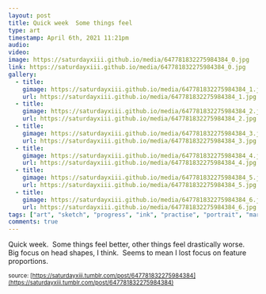```yaml
---
layout: post
title: Quick week  Some things feel
type: art
timestamp: April 6th, 2021 11:21pm
audio: 
video: 
image: https://saturdayxiii.github.io/media/647781832275984384_0.jpg
link: https://saturdayxiii.github.io/media/647781832275984384_0.jpg
gallery:
  - title: 
    gimage: https://saturdayxiii.github.io/media/647781832275984384_1.jpg
    url: https://saturdayxiii.github.io/media/647781832275984384_1.jpg
  - title: 
    gimage: https://saturdayxiii.github.io/media/647781832275984384_2.jpg
    url: https://saturdayxiii.github.io/media/647781832275984384_2.jpg
  - title: 
    gimage: https://saturdayxiii.github.io/media/647781832275984384_3.jpg
    url: https://saturdayxiii.github.io/media/647781832275984384_3.jpg
  - title: 
    gimage: https://saturdayxiii.github.io/media/647781832275984384_4.jpg
    url: https://saturdayxiii.github.io/media/647781832275984384_4.jpg
  - title: 
    gimage: https://saturdayxiii.github.io/media/647781832275984384_5.jpg
    url: https://saturdayxiii.github.io/media/647781832275984384_5.jpg
  - title: 
    gimage: https://saturdayxiii.github.io/media/647781832275984384_6.jpg
    url: https://saturdayxiii.github.io/media/647781832275984384_6.jpg
tags: ["art", "sketch", "progress", "ink", "practise", "portrait", "marker"]
comments: true
---
```

Quick week.  Some things feel better, other things feel drastically worse.  Big focus on head shapes, I think.  Seems to mean I lost focus on feature proportions.

<small>source: [https://saturdayxiii.tumblr.com/post/647781832275984384](https://saturdayxiii.tumblr.com/post/647781832275984384)</small>